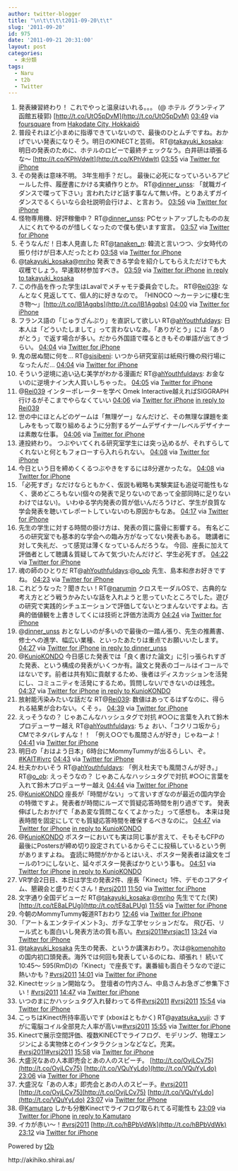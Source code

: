 ```yaml
---
author: twitter-blogger
title: "\n\t\t\t\t2011-09-20\t\t"
slug: '2011-09-20'
id: 975
date: '2011-09-21 20:31:00'
layout: post
categories:
  - 未分類
tags:
  - Naru
  - t2b
  - Twitter
---
```


<div xmlns:georss="http://www.georss.org/georss">

1.  <span><span>発表練習終わり！ これでやっと温泉はいれる。。。 (@ ホテル グランティア 函館五稜郭) [http://t.co/UtO5pDvM](http://t.co/UtO5pDvM)</span> <span>[<span>03:49</span>](http://twitter.com/o_ob/status/116162088551989248) <span>via [foursquare](http://foursquare.com)</span> from [Hakodate City, Hokkaidō<span></span>](http://maps.google.com/maps?q=41.79196866,140.75151980)</span></span>
2.  <span><span>普段それほど小まめに指導できていないので、最後のひとムチですね。おかげでいい発表になりそう。明日のKINECTと芸術。 RT@[takayuki_kosaka](http://twitter.com/takayuki_kosaka "takayuki_kosaka"): 明日の発表のために、ホテルのロビーで最終チェックなう。白井研は頑張るな～ [http://t.co/KPhVdwlt](http://t.co/KPhVdwlt)</span> <span>[<span>03:55</span>](http://twitter.com/o_ob/status/116163639928553472) <span>via [Twitter for iPhone](http://twitter.com/#!/download/iphone)</span></span></span>
3.  <span><span>その発表は意味不明。 3年生相手？だし。 最後に必死になっていろいろアピールした件、履歴書にかける実績作りとか。 RT@[dinner_unss](http://twitter.com/dinner_unss "dinner_unss"): 「就職ガイダンスで喋って下さい」言われたけど話す事なんて無い件。とりあえずガイダンスでるくらいなら会社説明会行けよ、と言おう。</span> <span>[<span>03:56</span>](http://twitter.com/o_ob/status/116163942719565824) <span>via [Twitter for iPhone](http://twitter.com/#!/download/iphone)</span></span></span>
4.  <span><span>怪物専用機、好評稼働中？ RT@[dinner_unss](http://twitter.com/dinner_unss "dinner_unss"): PCセットアップしたものの友人にくれてやるのが惜しくなったので僕も使います宣言。</span> <span>[<span>03:57</span>](http://twitter.com/o_ob/status/116164074747867136) <span>via [Twitter for iPhone](http://twitter.com/#!/download/iphone)</span></span></span>
5.  <span><span>そうなんだ！日本人見直した RT@[tanaken_n](http://twitter.com/tanaken_n "tanaken_n"): 韓流と言いつつ、少女時代の振り付けが日本人だったとわ</span> <span>[<span>03:58</span>](http://twitter.com/o_ob/status/116164257741160449) <span>via [Twitter for iPhone](http://twitter.com/#!/download/iphone)</span></span></span>
6.  <span><span>@[takayuki_kosaka](http://twitter.com/takayuki_kosaka "takayuki_kosaka")@[mriho](http://twitter.com/mriho "mriho") 発表できる学会を紹介してもらえただけでも大収穫でしょう。早速取材参加すべき。</span> <span>[<span>03:59</span>](http://twitter.com/o_ob/status/116164512301858816) <span>via [Twitter for iPhone](http://twitter.com/#!/download/iphone)</span> [in reply to takayuki_kosaka](http://twitter.com/takayuki_kosaka/status/116121673966690304)</span></span>
7.  <span><span>この作品を作った学生はLavalでメチャモテ委員会でした。 RT@[Rei039](http://twitter.com/Rei039 "Rei039"): なんとなく見返してて、個人的に好きなので。　「HINOCO ～カーテンに棲む生き物～」[http://t.co/lB1Agqbs](http://t.co/lB1Agqbs)</span> <span>[<span>04:00</span>](http://twitter.com/o_ob/status/116164862257799168) <span>via [Twitter for iPhone](http://twitter.com/#!/download/iphone)</span></span></span>
8.  <span><span>フランス語の「じゅゔざんぷり」を直訳して欲しい RT@[ahYouthfuldays](http://twitter.com/ahYouthfuldays "ahYouthfuldays"): 日本人は「どういたしまして」って言わないなあ。「ありがとう」には「ありがとう」で返す場合が多い。だから外国語で喋るときもその単語が出てきづらい。</span> <span>[<span>04:04</span>](http://twitter.com/o_ob/status/116165790050430976) <span>via [Twitter for iPhone](http://twitter.com/#!/download/iphone)</span></span></span>
9.  <span><span>鬼の居ぬ間に何を... RT@[sisibeni](http://twitter.com/sisibeni "sisibeni"): いつから研究室前は紙飛行機の飛行場になったんだ...</span> <span>[<span>04:04</span>](http://twitter.com/o_ob/status/116165926335950848) <span>via [Twitter for iPhone](http://twitter.com/#!/download/iphone)</span></span></span>
10.  <span><span>そういう逆境に追い込む美学がわかる漫画だ RT@[ahYouthfuldays](http://twitter.com/ahYouthfuldays "ahYouthfuldays"): お金ないのに逆境ナイン大人買いしちゃった。</span> <span>[<span>04:05</span>](http://twitter.com/o_ob/status/116166151154843648) <span>via [Twitter for iPhone](http://twitter.com/#!/download/iphone)</span></span></span>
11.  <span><span>@[Rei039](http://twitter.com/Rei039 "Rei039") インターポレーターを学べ Omek Interactive越えればSIGGRAPH行けるがそこまでやらなくていい</span> <span>[<span>04:06</span>](http://twitter.com/o_ob/status/116166409674952704) <span>via [Twitter for iPhone](http://twitter.com/#!/download/iphone)</span> [in reply to Rei039](http://twitter.com/Rei039/status/116096829027917824)</span></span>
12.  <span><span>世の中にほとんどのゲームは「無理ゲー」なんだけど、その無理な課題を楽しみをもって取り組めるように分割するゲームデザイナー/レベルデザイナーは素敵な仕事。</span> <span>[<span>04:06</span>](http://twitter.com/o_ob/status/116166420856979457) <span>via [Twitter for iPhone](http://twitter.com/#!/download/iphone)</span></span></span>
13.  <span><span>連投終わり。 つぶやいてくれる研究室学生には突っ込めるが、それすらしてくれないと何ともフォローすら入れられない。</span> <span>[<span>04:08</span>](http://twitter.com/o_ob/status/116166787837607936) <span>via [Twitter for iPhone](http://twitter.com/#!/download/iphone)</span></span></span>
14.  <span><span>今日という日を締めくくるつぶやきをするには8分遅かったな。</span> <span>[<span>04:08</span>](http://twitter.com/o_ob/status/116166964459741184) <span>via [Twitter for iPhone](http://twitter.com/#!/download/iphone)</span></span></span>
15.  <span><span>「必死すぎ」なだけならともかく、仮説も戦略も実験実証も追従可能性もなく、褒めどころもない(個々の発表で足りないのであって全部同時に足りないわけではない)。 いわゆる学内発表の質が低いんだろうけど、学生が良質な学会発表を聴いてレポートしていないのも原因かもなあ。</span> <span>[<span>04:17</span>](http://twitter.com/o_ob/status/116169108579561473) <span>via [Twitter for iPhone](http://twitter.com/#!/download/iphone)</span></span></span>
16.  <span><span>先生の学生に対する時間の掛け方は、発表の質に露骨に影響する。 有名どころの研究室でも基本的な学会への臨み方がなってない発表もある。 聴講者に対して失礼だ、って感覚は薄くなっているんだろうな。 今回、座長に加えて評価者として聴講＆質疑してみて気づいたんだけど、学生必死すぎ。</span> <span>[<span>04:22</span>](http://twitter.com/o_ob/status/116170481408806914) <span>via [Twitter for iPhone](http://twitter.com/#!/download/iphone)</span></span></span>
17.  <span><span>魂の師のひとりだ RT@[ahYouthfuldays](http://twitter.com/ahYouthfuldays "ahYouthfuldays"):@[o_ob](http://twitter.com/o_ob "o_ob") 先生、島本和彦お好きですね。</span> <span>[<span>04:23</span>](http://twitter.com/o_ob/status/116170527864922112) <span>via [Twitter for iPhone](http://twitter.com/#!/download/iphone)</span></span></span>
18.  <span><span>これどうなった？聞きたい！RT@[narumin](http://twitter.com/narumin "narumin") クロスモーダルOSで、古典的な考え方とどう戦うかみたいな話を入れようと思っていたところでした。遊びの研究で実践的シチュエーションで評価してないとつまんないですよね。古典的価値観を上書きしてくには技術と評価方法両方</span> <span>[<span>04:24</span>](http://twitter.com/o_ob/status/116170881025314816) <span>via [Twitter for iPhone](http://twitter.com/#!/download/iphone)</span></span></span>
19.  <span><span>@[dinner_unss](http://twitter.com/dinner_unss "dinner_unss") おとなしいのが多いので最後の一踏ん張り、先生の推薦書、修士への進学、幅広い業種、といったあたりは重点でお願いいたします。</span> <span>[<span>04:27</span>](http://twitter.com/o_ob/status/116171566819184641) <span>via [Twitter for iPhone](http://twitter.com/#!/download/iphone)</span> [in reply to dinner_unss](http://twitter.com/dinner_unss/status/116170763282812928)</span></span>
20.  <span><span>@[KunioKONDO](http://twitter.com/KunioKONDO "KunioKONDO") 今日感じた発表では「良く書けた論文」に引っ張られすぎた発表、という構成の発表がいくつか有。論文と発表のゴールはイコールではないです。前者は共有知に貢献するため、後者はディスカッションを活発にし、コミュニティを活発にするため。質問しない/できないのは残念。</span> <span>[<span>04:37</span>](http://twitter.com/o_ob/status/116174069682020356) <span>via [Twitter for iPhone](http://twitter.com/#!/download/iphone)</span> [in reply to KunioKONDO](http://twitter.com/KunioKONDO/status/116172728704315392)</span></span>
21.  <span><span>放射能汚染みたいな話だな RT@[Rei039](http://twitter.com/Rei039 "Rei039"): 数値はあってるはずなのに、得られる結果が合わない。くそぅ。</span> <span>[<span>04:39</span>](http://twitter.com/o_ob/status/116174738073731072) <span>via [Twitter for iPhone](http://twitter.com/#!/download/iphone)</span></span></span>
22.  <span><span>えっそうなの？ じゃあこんなハッシュタグで対抗 #○○に言葉を入れて鈴木プロデューサー越え RT@[ahYouthfuldays](http://twitter.com/ahYouthfuldays "ahYouthfuldays"): ちょ おい、「コクリコ坂から」CMでネタバレすんな！！ 「例え○○でも風間さんが好き」じゃねーよ！</span> <span>[<span>04:41</span>](http://twitter.com/o_ob/status/116175040227196928) <span>via [Twitter for iPhone](http://twitter.com/#!/download/iphone)</span></span></span>
23.  <span><span>明日の「おはよう日本」6時台にMommyTummyが出るらしい、ぞ。[#KAIT](http://twitter.com/search?q=%23KAIT "#KAIT")[#ivrc](http://twitter.com/search?q=%23ivrc "#ivrc")</span> <span>[<span>04:43</span>](http://twitter.com/o_ob/status/116175657733591040) <span>via [Twitter for iPhone](http://twitter.com/#!/download/iphone)</span></span></span>
24.  <span><span>杜夫かわいそう RT@[ahYouthfuldays](http://twitter.com/ahYouthfuldays "ahYouthfuldays"): 「例え杜夫でも風間さんが好き。」 RT@[o_ob](http://twitter.com/o_ob "o_ob"): えっそうなの？ じゃあこんなハッシュタグで対抗 #○○に言葉を入れて鈴木プロデューサー越え</span> <span>[<span>04:44</span>](http://twitter.com/o_ob/status/116175881369681920) <span>via [Twitter for iPhone](http://twitter.com/#!/download/iphone)</span></span></span>
25.  <span><span>@[KunioKONDO](http://twitter.com/KunioKONDO "KunioKONDO") 座長が「時間がない」って言いすぎなのが最近の国内学会の特徴ですよ。発表者が時間にルーズで質疑応答時間を削り過ぎです。 発表伸ばしたおかげで「ああ変な質問こなくてよかった」って感想も。 本来は発表時間を固定にしてでも質疑応答時間を確保するべきなのに。</span> <span>[<span>04:47</span>](http://twitter.com/o_ob/status/116176646658211840) <span>via [Twitter for iPhone](http://twitter.com/#!/download/iphone)</span> [in reply to KunioKONDO](http://twitter.com/KunioKONDO/status/116175238642933760)</span></span>
26.  <span><span>@[KunioKONDO](http://twitter.com/KunioKONDO "KunioKONDO") ポスターにおいても実は同じ事が言えて、そもそもCFPの最後にPostersが締め切り設定されているからそこに投稿しているという例がありますよね。 査読に時間がかかるとはいえ、ポスター発表者は論文をゴールの1つにしないと、延々ポスター発表ばかりという事も。</span> <span>[<span>04:51</span>](http://twitter.com/o_ob/status/116177652850765824) <span>via [Twitter for iPhone](http://twitter.com/#!/download/iphone)</span> [in reply to KunioKONDO](http://twitter.com/KunioKONDO/status/116175238642933760)</span></span>
27.  <span><span>VR学会2日目、本日は学生の発表2件、座長「Kinect」1件、デモのコアタイム、懇親会と盛りだくさん！[#vrsj2011](http://twitter.com/search?q=%23vrsj2011 "#vrsj2011")</span> <span>[<span>11:50</span>](http://twitter.com/o_ob/status/116283168734199811) <span>via [Twitter for iPhone](http://twitter.com/#!/download/iphone)</span></span></span>
28.  <span><span>文字通り全国デビューだ RT@[takayuki_kosaka](http://twitter.com/takayuki_kosaka "takayuki_kosaka"):@[mriho](http://twitter.com/mriho "mriho") 先生でてた(笑) [http://t.co/tE8aLPUg](http://t.co/tE8aLPUg)</span> <span>[<span>11:55</span>](http://twitter.com/o_ob/status/116284423367962624) <span>via [Twitter for iPhone](http://twitter.com/#!/download/iphone)</span></span></span>
29.  <span><span>今朝のMommyTummy報道RTおわり</span> <span>[<span>12:46</span>](http://twitter.com/o_ob/status/116297266893029378) <span>via [Twitter for iPhone](http://twitter.com/#!/download/iphone)</span></span></span>
30.  <span><span>「アート＆エンタテイメント3」、ガチな工学セッションだな。 飛び石、リール式とも面白いし発表方法の質も高い。[#vrsj2011](http://twitter.com/search?q=%23vrsj2011 "#vrsj2011")[#vrsjac11](http://twitter.com/search?q=%23vrsjac11 "#vrsjac11")</span> <span>[<span>13:24</span>](http://twitter.com/o_ob/status/116306835211952129) <span>via [Twitter for iPhone](http://twitter.com/#!/download/iphone)</span></span></span>
31.  <span><span>@[takayuki_kosaka](http://twitter.com/takayuki_kosaka "takayuki_kosaka") 先生の発表、というか講演おわり。次は@[komenohito](http://twitter.com/komenohito "komenohito") の国内初口頭発表。海外では何回も発表しているのにね、頑張れ！ 続いて10:45～ 595(RmD)の「Kinect」で座長です。裏番組も面白そうなので逆に熱いかも？[#vrsj2011](http://twitter.com/search?q=%23vrsj2011 "#vrsj2011")</span> <span>[<span>14:01</span>](http://twitter.com/o_ob/status/116316035224842241) <span>via [Twitter for iPhone](http://twitter.com/#!/download/iphone)</span></span></span>
32.  <span><span>Kinectセッション開始なう。 登壇者の竹内さん、中島さんお急ぎご参集下さい！[#vrsj2011](http://twitter.com/search?q=%23vrsj2011 "#vrsj2011")</span> <span>[<span>14:47</span>](http://twitter.com/o_ob/status/116327704311250944) <span>via [Twitter for iPhone](http://twitter.com/#!/download/iphone)</span></span></span>
33.  <span><span>いつのまにかハッシュタグ入れ替わってる件[#vrsj2011](http://twitter.com/search?q=%23vrsj2011 "#vrsj2011") [#vrsj2011](http://twitter.com/search?q=%23vrsj2011 "#vrsj2011")</span> <span>[<span>15:54</span>](http://twitter.com/o_ob/status/116344514372833281) <span>via [Twitter for iPhone](http://twitter.com/#!/download/iphone)</span></span></span>
34.  <span><span>こっちはKinect所持率高いです (xboxはともかく) RT@[ayatsuka_yuji](http://twitter.com/ayatsuka_yuji "ayatsuka_yuji"): さすがに電脳コイル全部見た人率が高いw[#vrsj2011](http://twitter.com/search?q=%23vrsj2011 "#vrsj2011")</span> <span>[<span>15:55</span>](http://twitter.com/o_ob/status/116344857978601472) <span>via [Twitter for iPhone](http://twitter.com/#!/download/iphone)</span></span></span>
35.  <span><span>Kinectで展示空間評価、複数KINECTでライフログ、モデリング、物理エンジンによる実物体とのインタラクションなどなど。充実。 [#vrsj2011](http://twitter.com/search?q=%23vrsj2011 "#vrsj2011")[#vrsj2011](http://twitter.com/search?q=%23vrsj2011 "#vrsj2011")</span> <span>[<span>15:58</span>](http://twitter.com/o_ob/status/116345550886010880) <span>via [Twitter for iPhone](http://twitter.com/#!/download/iphone)</span></span></span>
36.  <span><span>大盛況なあの人本即売会とあの人のスピーチ。 [http://t.co/OvjLCv75](http://t.co/OvjLCv75) [http://t.co/VQuYyLdo](http://t.co/VQuYyLdo)</span> <span>[<span>23:06</span>](http://twitter.com/o_ob/status/116453149962797056) <span>via [Twitter for iPhone](http://twitter.com/#!/download/iphone)</span></span></span>
37.  <span><span>大盛況な「あの人本」即売会とあの人のスピーチ。[#vrsj2011](http://twitter.com/search?q=%23vrsj2011 "#vrsj2011") [http://t.co/OvjLCv75](http://t.co/OvjLCv75) [http://t.co/VQuYyLdo](http://t.co/VQuYyLdo)</span> <span>[<span>23:07</span>](http://twitter.com/o_ob/status/116453522916114432) <span>via [Twitter for iPhone](http://twitter.com/#!/download/iphone)</span></span></span>
38.  <span><span>@[Kamutaro](http://twitter.com/Kamutaro "Kamutaro") しかも分散Kinectでライフログ取られてる可能性も</span> <span>[<span>23:09</span>](http://twitter.com/o_ob/status/116453937393057792) <span>via [Twitter for iPhone](http://twitter.com/#!/download/iphone)</span> [in reply to Kamutaro](http://twitter.com/Kamutaro/status/116453492134129664)</span></span>
39.  <span><span>イカが赤い～！[#vrsj2011](http://twitter.com/search?q=%23vrsj2011 "#vrsj2011") [http://t.co/hBPbVdWk](http://t.co/hBPbVdWk)</span> <span>[<span>23:12</span>](http://twitter.com/o_ob/status/116454773045215232) <span>via [Twitter for iPhone](http://twitter.com/#!/download/iphone)</span></span></span>

</div>

Powered by [t2b](http://t2b.utilz.jp/)

<div>http://akihiko.shirai.as/</div>
